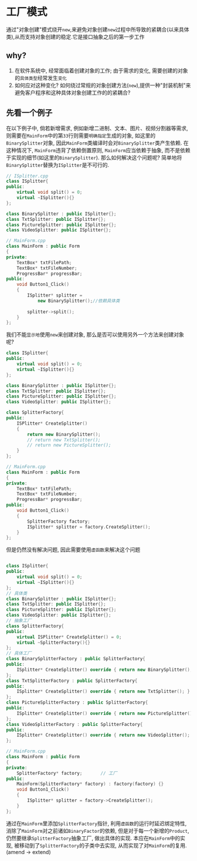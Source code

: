 # 工厂模式
通过"对象创建"模式绕开```new```,来避免对象创建```new```过程中所导致的紧耦合(以来具体类),从而支持对象创建的稳定.它是接口抽象之后的第一步工作

## why?
1. 在软件系统中, 经常面临着创建对象的工作; 由于需求的变化, 需要创建的对象的```具体类型```经常发生```变化```
2. 如何应对这种变化? 如何绕过常规的对象创建方法(```new```),提供一种"封装机制"来避免客户程序和这种具体对象创建工作的的紧耦合?

## 先看一个例子
在以下例子中, 倘若新增需求, 例如新增二进制、文本、图片、视频分割器等需求, 则需要在```MainForm```中的第```33```行则需要```明确指定```生成的对象, 如这里的```BinarySplitter```对象, 因此```MainForm```类编译时会对```BinarySplitter```类产生依赖. 在这种情况下, ```MainForm```违背了依赖倒置原则, ```MainForm```应当依赖于抽象, 而不是依赖于实现的细节(如这里的```BinarySplitter```). 那么如何解决这个问题呢? 简单地将```BinarySplitter```替换为```ISplitter```是不可行的. 

```cpp
// ISplitter.cpp
class ISplitter{
public:
    virtual void split() = 0;
    virtual ~ISplitter(){}
};

class BinarySplitter : public ISplitter{};
class TxtSplitter: public ISplitter{};
class PictureSplitter: public ISplitter{};
class VideoSplitter: public ISplitter{};

// MainForm.cpp
class MainForm : public Form
{
private:
	TextBox* txtFilePath;
	TextBox* txtFileNumber;
	ProgressBar* progressBar;
public:
    void Button1_Click()
    {
        ISplitter* splitter =
            new BinarySplitter();//依赖具体类
            
        splitter->split();
    }
};
```

我们不能```显示地```使用```new```来创建对象, 那么是否可以使用另外一个方法来创建对象呢?
```cpp
class ISplitter{
public:
    virtual void split() = 0;
    virtual ~ISplitter(){}
};

class BinarySplitter : public ISplitter{};
class TxtSplitter: public ISplitter{};
class PictureSplitter: public ISplitter{};
class VideoSplitter: public ISplitter{};

class SplitterFactory{
public:
    ISPlitter* CreateSplitter()
    {
        return new BinarySplitter();
        // return new TxtSplitter();
        // return new PictureSplitter();
    }
};

// MainForm.cpp
class MainForm : public Form
{
private:
	TextBox* txtFilePath;
	TextBox* txtFileNumber;
	ProgressBar* progressBar;
public:
    void Button1_Click()
    {
        SplitterFactory factory;
        ISplitter* splitter = factory.CreateSplitter();
	}
};
```

但是仍然没有解决问题, 因此需要使用```虚函数```来解决这个问题

```cpp

class ISplitter{
public:
    virtual void split() = 0;
    virtual ~ISplitter(){}
};
// 具体类
class BinarySplitter : public ISplitter{};
class TxtSplitter: public ISplitter{};
class PictureSplitter: public ISplitter{};
class VideoSplitter: public ISplitter{};
// 抽象工厂
class SplitterFactory{
public:
    virtual ISPlitter* CreateSplitter() = 0;
    virtual ~SplitterFactory(){}
};
// 具体工厂
class BinarySplitterFactory : public SplitterFactory{
public:
    ISplitter* CreateSplitter() override { return new BinarySplitter(); }
};
class TxtSplitterFactory : public SplitterFactory{
public:
    ISplitter* CreateSplitter() override { return new TxtSplitter(); }
};
class PictureSplitterFactory : public SplitterFactory{
public:
    ISplitter* CreateSplitter() override { return new PictureSplitter(); }
};
class VideoSplitterFactory : public SplitterFactory{
public:
    ISplitter* CreateSplitter() override { return new VideoSplitter(); }
};

// MainForm.cpp
class MainForm : public Form
{
private:
    SplitterFactory* factory;       // 工厂
public:
    MainForm(SplitterFactory* factory) : factory(factory) {}
    void Button1_Click()
    {
        ISplitter* splitter = factory->CreateSplitter();
    }
};
```

通过在```MainForm```里添加```SplitterFactory```指针, 利用```虚函数```的运行时延迟绑定特性, 消除了```MainForm```对之前诸如```BinaryFactor```的依赖, 但是对于每一个新增的```Product```, 仍然要继承```SplitterFactory```抽象工厂, 做出具体的实现. 本应在```MainForm```中的实现, 被移动到了```SplitterFactory```的子类中去实现, 从而实现了对```MainForm```的复用.(amend -> extend)

